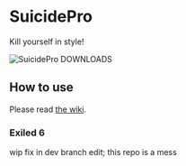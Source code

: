 # SuicidePro
Kill yourself in style!

![SuicidePro DOWNLOADS](https://img.shields.io/github/downloads/warden161/SuicidePro/total?style=flat-square)

## How to use
Please read [the wiki](https://github.com/warden161/SuicidePro/wiki).

### Exiled 6
wip fix in dev branch
edit; this repo is a mess
